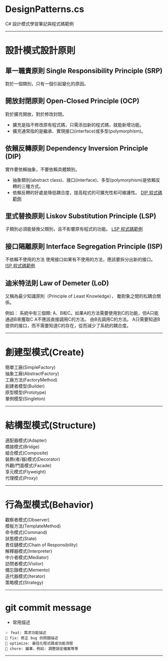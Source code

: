 # DesignPatterns.cs
C# 設計模式學習筆記與程式碼範例

---

# 設計模式設計原則
## 單一職責原則 Single Responsibility Principle (SRP)
對於一個類別，只有一個引起變化的原因。
## 開放封閉原則 Open-Closed Principle (OCP)
對於擴充開放，對於修改封閉。
- 擴充是指不修改原有程式碼，只需添加新的程式碼，就能新增功能。
- 擴充通常指的是繼承、實現接口(interface)或多型(polymorphism)。

## 依賴反轉原則 Dependency Inversion Principle (DIP)
實作要依賴抽象，不要依賴具體類別。
- 抽象類別(abstract class)、接口(interface)、多型(polymorphism)是依賴反轉的三種方式。
- 依賴反轉的好處是降低耦合度，提高程式的可擴充性和可維護性。
[DIP 程式碼範例](./docs/DIP.md)

## 里式替換原則 Liskov Substitution Principle (LSP)
子類別必須能替換父類別，且不影響原有程式的功能。
[LSP 程式碼範例](./docs/LSP.md)

## 接口隔離原則 Interface Segregation Principle (ISP)
不依賴不使用的方法
使用接口如果有不使用的方法，應該要拆分出新的接口。
[ISP 程式碼範例](./docs/ISP.md)

## 迪米特法則 Law of Demeter (LoD)
又稱為最少知識原則（Principle of Least Knowledge），
勵對象之間的松耦合關係。

例如：
系統中有三個類:
A、B和C。如果A的方法需要使用到C的功能，但A只能通過B來獲取C
A不應該直接調用C的方法。
由B去調用C的方法。
A只需要知道B提供的接口，而不需要知道C的存在，從而減少了系統的耦合度。

---

# 創建型模式(Create)

簡單工廠(SimpleFactory)  
抽象工廠(AbstractFactory)  
工廠方法(FactoryMethod)  
創建者模型(Builder)  
原型模型(Prototype)  
單例模型(Singleton)  

---

# 結構型模式(Structure)

適配器模式(Adapter)  
橋接模式(Bridge)  
組合模式(Composite)  
裝飾(者/器)模式(Decorator)  
外觀/門面模式(Facade)  
享元模式(Flyweight)  
代理模式(Proxy)  

---

# 行為型模式(Behavior)

觀察者模式(Observer)  
模板方法(TemplateMethod)  
命令模式(Command)  
狀態模式(State)  
責任鏈模式(Chain of Responsibility)  
解釋器模式(Interpreter)  
中介者模式(Mediator)  
訪問者模式(Visitor)  
備忘錄模式(Memento)  
迭代器模式(Iterator)  
策略模式(Strategy)  

---


# git commit message
- 常用描述
```
✨ feat: 需求功能描述
🐛 fix: 修正 bug 的問題描述
💄 optimize: 最佳化程式碼或功能流程
🔧 chore: 雜事，例如: 調整設定檔案等等 
```

---

